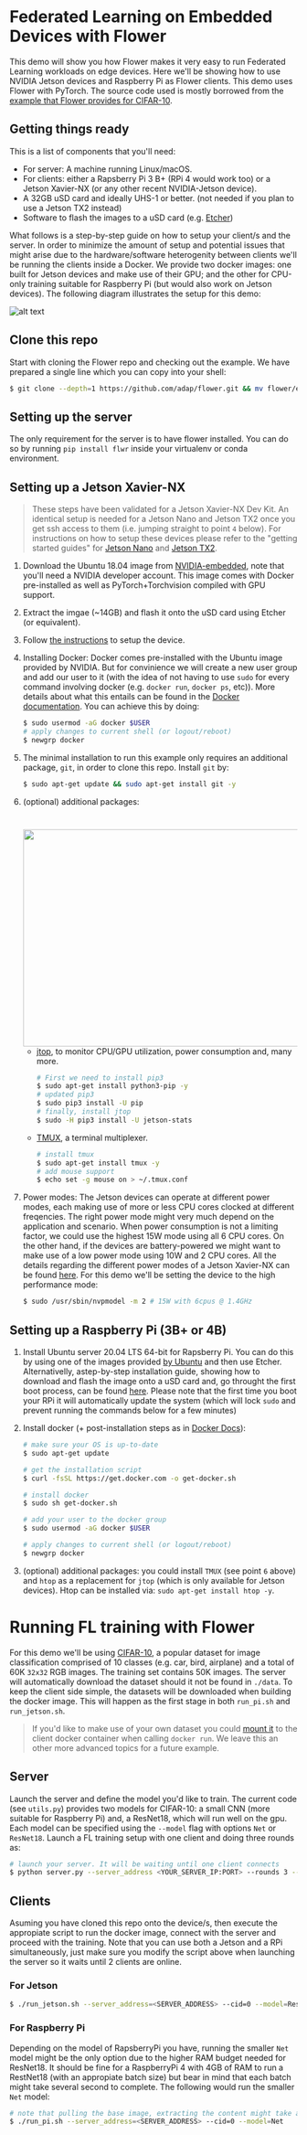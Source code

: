 
# Federated Learning on Embedded Devices with Flower

This demo will show you how Flower makes it very easy to run Federated Learning workloads on edge devices. Here we'll be showing how to use NVIDIA Jetson devices and Raspberry Pi as Flower clients. This demo uses Flower with PyTorch. The source code used is mostly borrowed from the [example that Flower provides for CIFAR-10](https://github.com/adap/flower/tree/main/src/py/flwr_example/pytorch_cifar).

## Getting things ready

This is a list of components that you'll need: 

* For server: A machine running Linux/macOS.
* For clients: either a Rapsberry Pi 3 B+ (RPi 4 would work too) or a Jetson Xavier-NX (or any other recent NVIDIA-Jetson device).
* A 32GB uSD card and ideally UHS-1 or better. (not needed if you plan to use a Jetson TX2 instead)
* Software to flash the images to a uSD card (e.g. [Etcher](https://www.balena.io/etcher/))

What follows is a step-by-step guide on how to setup your client/s and the server. In order to minimize the amount of setup and potential issues that might arise due to the hardware/software heterogenity between clients we'll be running the clients inside a Docker. We provide two docker images: one built for Jetson devices and make use of their GPU; and the other for CPU-only training suitable for Raspberry Pi (but would also work on Jetson devices). The following diagram illustrates the setup for this demo:

<!-- jetson xavier-nx image borrowed from: https://developer.nvidia.com/embedded/jetson-xavier-nx-devkit -->
![alt text](media/diagram.png)

## Clone this repo
Start with cloning the Flower repo and checking out the example. We have prepared a single line which you can copy into your shell:

```bash
$ git clone --depth=1 https://github.com/adap/flower.git && mv flower/examples/embedded_devices . && rm -rf flower && cd embedded_devices
```


## Setting up the server

The only requirement for the server is to have flower installed. You can do so by running `pip install flwr` inside your virtualenv or conda environment.


## Setting up a Jetson Xavier-NX

> These steps have been validated for a Jetson Xavier-NX Dev Kit. An identical setup is needed for a Jetson Nano and Jetson TX2 once you get ssh access to them (i.e. jumping straight to point `4` below). For instructions on how to setup these devices please refer to the "getting started guides" for [Jetson Nano](https://developer.nvidia.com/embedded/learn/get-started-jetson-nano-devkit#intro) and [Jetson TX2](https://developer.nvidia.com/embedded/dlc/l4t-28-2-jetson-developer-kit-user-guide-ga). 

1. Download the Ubuntu 18.04 image from [NVIDIA-embedded](https://developer.nvidia.com/embedded/downloads), note that you'll need a NVIDIA developer account. This image comes with Docker pre-installed as well as PyTorch+Torchvision compiled with GPU support.
2. Extract the imgae (~14GB) and flash it onto the uSD card using Etcher (or equivalent).
3. Follow [the instructions](https://developer.nvidia.com/embedded/learn/get-started-jetson-xavier-nx-devkit) to setup the device.
4. Installing Docker: Docker comes pre-installed with the Ubuntu image provided by NVIDIA. But for convinience we will create a new user group and add our user to it (with the idea of not having to use `sudo` for every command involving docker (e.g. `docker run`, `docker ps`, etc)). More details about what this entails can be found in the [Docker documentation](https://docs.docker.com/engine/install/linux-postinstall/). You can achieve this by doing:
    ``` bash
    $ sudo usermod -aG docker $USER
    # apply changes to current shell (or logout/reboot)
    $ newgrp docker
    ```
5. The minimal installation to run this example only requires an additional package, `git`, in order to clone this repo. Install `git` by:

    ```bash
    $ sudo apt-get update && sudo apt-get install git -y
    ```

6. (optional) additional packages:
        <img align="right" style="padding-top: 40px; padding-left: 15px" width="575" height="380" src="media/tmux_jtop_view.gif">
     * [jtop](https://github.com/rbonghi/jetson_stats),  to monitor CPU/GPU utilization, power consumption and, many more.
        ```bash
        # First we need to install pip3
        $ sudo apt-get install python3-pip -y 
        # updated pip3
        $ sudo pip3 install -U pip
        # finally, install jtop
        $ sudo -H pip3 install -U jetson-stats
        ```
     * [TMUX](https://github.com/tmux/tmux/wiki), a terminal multiplexer.
        ```bash
        # install tmux
        $ sudo apt-get install tmux -y
        # add mouse support
        $ echo set -g mouse on > ~/.tmux.conf
        ``` 

7. Power modes: The Jetson devices can operate at different power modes, each making use of more or less CPU cores clocked at different freqencies. The right power mode might very much depend on the application and scenario. When power consumption is not a limiting factor, we could use the highest 15W mode using all 6 CPU cores. On the other hand, if the devices are battery-powered we might want to make use of a low power mode using 10W and 2 CPU cores. All the details regarding the different power modes of a Jetson Xavier-NX can be found [here](https://docs.nvidia.com/jetson/l4t/index.html#page/Tegra%2520Linux%2520Driver%2520Package%2520Development%2520Guide%2Fpower_management_jetson_xavier.html%23wwpID0E0NO0HA). For this demo we'll be setting the device to the high performance mode:
    ```bash
    $ sudo /usr/sbin/nvpmodel -m 2 # 15W with 6cpus @ 1.4GHz
    ```

## Setting up a Raspberry Pi (3B+ or 4B)

1. Install Ubuntu server 20.04 LTS 64-bit for Rapsberry Pi. You can do this by using one of the images provided [by Ubuntu](https://ubuntu.com/download/raspberry-pi) and then use Etcher. Alternativelly, astep-by-step installation guide, showing how to download and flash the image onto a uSD card and, go throught the first boot process, can be found [here](https://ubuntu.com/tutorials/how-to-install-ubuntu-on-your-raspberry-pi#1-overview). Please note that the first time you boot your RPi it will automatically update the system (which will lock `sudo` and prevent running the commands below for a few minutes)

2. Install docker (+ post-installation steps as in [Docker Docs](https://docs.docker.com/engine/install/linux-postinstall/)):
    ```bash
    # make sure your OS is up-to-date
    $ sudo apt-get update

    # get the installation script
    $ curl -fsSL https://get.docker.com -o get-docker.sh

    # install docker
    $ sudo sh get-docker.sh

    # add your user to the docker group
    $ sudo usermod -aG docker $USER

    # apply changes to current shell (or logout/reboot)
    $ newgrp docker
    ```

3. (optional) additional packages: you could install `TMUX` (see point `6` above) and `htop` as a replacement for `jtop` (which is only available for Jetson devices). Htop can be installed via: `sudo apt-get install htop -y`.


# Running FL training with Flower

For this demo we'll be using [CIFAR-10](https://www.cs.toronto.edu/~kriz/cifar.html), a popular dataset for image classification comprised of 10 classes (e.g. car, bird, airplane) and a total of 60K `32x32` RGB images. The training set contains 50K images. The server will automatically download the dataset should it not be found in `./data`. To keep the client side simple, the datasets will be downloaded when building the docker image. This will happen as the first stage in both `run_pi.sh` and `run_jetson.sh`. 

>If you'd like to make use of your own dataset you could [mount it](https://docs.docker.com/storage/volumes/) to the client docker container when calling `docker run`. We leave this an other more advanced topics for a future example.

## Server

Launch the server and define the model you'd like to train. The current code (see `utils.py`) provides two models for CIFAR-10: a small CNN (more suitable for Raspberry Pi) and, a ResNet18, which will run well on the gpu. Each model can be specified using the `--model` flag with options `Net` or `ResNet18`. Launch a FL training setup with one client and doing three rounds as:
```bash
# launch your server. It will be waiting until one client connects
$ python server.py --server_address <YOUR_SERVER_IP:PORT> --rounds 3 --min_num_clients 1 --min_sample_size 1 --model ResNet18
```

## Clients

Asuming you have cloned this repo onto the device/s, then execute the appropiate script to run the docker image, connect with the server and proceed with the training. Note that you can use both a Jetson and a RPi simultaneously, just make sure you modify the script above when launching the server so it waits until 2 clients are online. 

### For Jetson

```bash
$ ./run_jetson.sh --server_address=<SERVER_ADDRESS> --cid=0 --model=ResNet18
```

### For Raspberry Pi

Depending on the model of RapsberryPi you have, running the smaller `Net` model might be the only option due to the higher RAM budget needed for ResNet18. It should be fine for a RaspberryPi 4 with 4GB of RAM to run a RestNet18 (with an appropiate batch size) but bear in mind that each batch might take several second to complete. The following would run the smaller `Net` model:

```bash
# note that pulling the base image, extracting the content might take a while (specially on a RPi 3) the first time you run this.
$ ./run_pi.sh --server_address=<SERVER_ADDRESS> --cid=0 --model=Net
```
